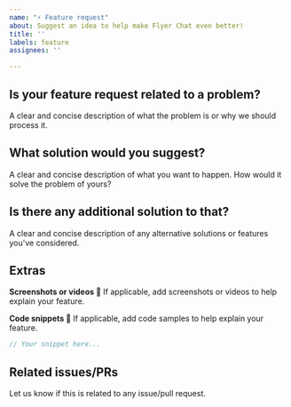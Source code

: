 ```yaml
---
name: "⚡️ Feature request"
about: Suggest an idea to help make Flyer Chat even better!
title: ''
labels: feature
assignees: ''

---
```


<!--
Hello 👋 Thank you for submitting a feature request!

🚨 Please ensure there is no similar request has been submitted before. Otherwise, it will be marked as duplicate and ignored.
-->

## Is your feature request related to a problem?
A clear and concise description of what the problem is or why we should process it.

## What solution would you suggest?
A clear and concise description of what you want to happen. How would it solve the problem of yours?

## Is there any additional solution to that?
A clear and concise description of any alternative solutions or features you've considered.

## Extras
**Screenshots or videos 📸**
If applicable, add screenshots or videos to help explain your feature.

**Code snippets 📝**
If applicable, add code samples to help explain your feature.

```dart
// Your snippet here...
```

## Related issues/PRs
Let us know if this is related to any issue/pull request.
